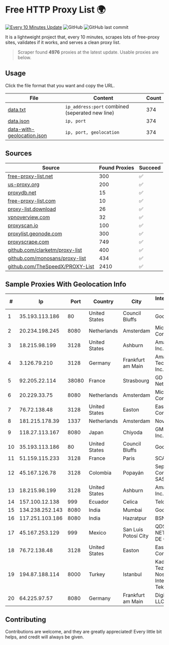 
# Free HTTP Proxy List 🌍

[![Every 10 Minutes Update](https://github.com/mertguvencli/http-proxy-list/actions/workflows/main.yml/badge.svg?branch=main)](https://github.com/mertguvencli/http-proxy-list/actions/workflows/main.yml)
![GitHub](https://img.shields.io/github/license/mertguvencli/http-proxy-list)
![GitHub last commit](https://img.shields.io/github/last-commit/mertguvencli/http-proxy-list)

It is a lightweight project that, every 10 minutes, scrapes lots of free-proxy sites, validates if it works, and serves a clean proxy list.


> Scraper found **4976** proxies at the latest update. Usable proxies are below.

## Usage

Click the file format that you want and copy the URL.


|File|Content|Count|
|----|-------|-----|
|[data.txt](https://raw.githubusercontent.com/mertguvencli/http-proxy-list/main/proxy-list/data.txt)|`ip_address:port` combined (seperated new line)|374|
|[data.json](https://raw.githubusercontent.com/mertguvencli/http-proxy-list/main/proxy-list/data.json)|`ip, port`|374|
|[data-with-geolocation.json](https://raw.githubusercontent.com/mertguvencli/http-proxy-list/main/proxy-list/data-with-geolocation.json)|`ip, port, geolocation`|374|

## Sources

|Source|Found Proxies|Succeed|
|------|-------------|-------|
|[free-proxy-list.net](https://free-proxy-list.net)|300|✅|
|[us-proxy.org](https://www.us-proxy.org)|200|✅|
|[proxydb.net](http://proxydb.net)|15|✅|
|[free-proxy-list.com](https://free-proxy-list.com/?page=&port=&type%5B%5D=http&type%5B%5D=https&up_time=0&search=Search)|10|✅|
|[proxy-list.download](https://www.proxy-list.download/HTTP)|26|✅|
|[vpnoverview.com](https://vpnoverview.com/privacy/anonymous-browsing/free-proxy-servers)|32|✅|
|[proxyscan.io](https://www.proxyscan.io)|100|✅|
|[proxylist.geonode.com](https://proxylist.geonode.com/api/proxy-list?limit=300&page=1&sort_by=lastChecked&sort_type=desc&protocols=http,https)|300|✅|
|[proxyscrape.com](https://api.proxyscrape.com/v2/?request=displayproxies&protocol=http&timeout=10000&country=all&ssl=all&anonymity=all)|749|✅|
|[github.com/clarketm/proxy-list](https://raw.githubusercontent.com/clarketm/proxy-list/master/proxy-list-raw.txt)|400|✅|
|[github.com/monosans/proxy-list](https://raw.githubusercontent.com/monosans/proxy-list/main/proxies/http.txt)|434|✅|
|[github.com/TheSpeedX/PROXY-List](https://raw.githubusercontent.com/TheSpeedX/PROXY-List/master/http.txt)|2410|✅|


## Sample Proxies With Geolocation Info

|#|Ip|Port|Country|City|Internet Service Provider|
|-|--|----|-------|----|-------------------------|
|1|35.193.113.186|80|United States|Council Bluffs|Google LLC|
|2|20.234.198.245|8080|Netherlands|Amsterdam|Microsoft Corporation|
|3|18.215.98.199|3128|United States|Ashburn|Amazon.com, Inc.|
|4|3.126.79.210|3128|Germany|Frankfurt am Main|Amazon Technologies Inc.|
|5|92.205.22.114|38080|France|Strasbourg|GD MASS Network|
|6|20.229.33.75|8080|Netherlands|Amsterdam|Microsoft Corporation|
|7|76.72.138.48|3128|United States|Easton|Easton Utilities Commission|
|8|181.215.178.39|1337|Netherlands|Amsterdam|NovoServe B.V.|
|9|118.27.113.167|8080|Japan|Chiyoda|GMO Internet, Inc.|
|10|35.193.113.186|80|United States|Council Bluffs|Google LLC|
|11|51.159.115.233|3128|France|Paris|SCALEWAY|
|12|45.167.126.78|3128|Colombia|Popayán|Sepcom Comunicaciones SAS|
|13|18.215.98.199|3128|United States|Ashburn|Amazon.com, Inc.|
|14|157.100.12.138|999|Ecuador|Celica|Telconet S.A|
|15|134.238.252.143|8080|India|Mumbai|Google LLC|
|16|117.251.103.186|8080|India|Hazratpur|BSNL Internet|
|17|45.167.253.129|999|Mexico|San Luis Potosí City|QDS NETWORKS SA DE CV|
|18|76.72.138.48|3128|United States|Easton|Easton Utilities Commission|
|19|194.87.188.114|8000|Turkey|Istanbul|Kadir Huseyin Tezcan Nosspeed Internet Teknolojileri|
|20|64.225.97.57|8080|Germany|Frankfurt am Main|DigitalOcean, LLC|



## Contributing

Contributions are welcome, and they are greatly appreciated! Every
little bit helps, and credit will always be given.

